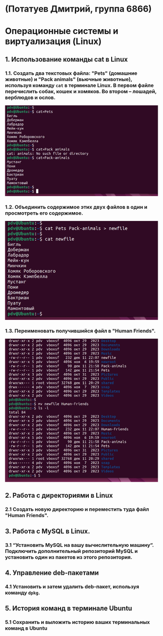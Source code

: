 # (Потатуев Дмитрий, группа 6866)
# Операционные системы и виртуализация (Linux)
## 1. Использование команды cat в Linux

### 1.1. Создать два текстовых файла: "Pets" (домашние животные) и "Pack animals" (вьючные животные), используя команду `cat` в терминале Linux. В первом файле перечислить собак, кошек и хомяков. Во втором – лошадей, верблюдов и ослов.
![Create files "Pets" and "Pack animals".](Images/2024-12-11%20215919.png)

### 1.2. Объединить содержимое этих двух файлов в один и просмотреть его содержимое.
![Combine "Pets" and "Pack animals" and show result.](Images/2024-12-11%20220922.png)

### 1.3. Переименовать получившийся файл в "Human Friends".
![Rename new file to "Human Friends"](Images/2024-12-11%20221223.png)

## 2. Работа с директориями в Linux

### 2.1 Создать новую директорию и переместить туда файл "Human Friends".

## 3. Работа с MySQL в Linux.

### 3.1 “Установить MySQL на вашу вычислительную машину”. Подключить дополнительный репозиторий MySQL и установить один из пакетов из этого репозитория.

## 4. Управление deb-пакетами

### 4.1 Установить и затем удалить deb-пакет, используя команду `dpkg`.

## 5. История команд в терминале Ubuntu

### 5.1 Сохранить и выложить историю ваших терминальных команд в Ubuntu